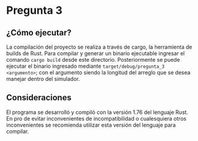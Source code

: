 # Pregunta 3

## ¿Cómo ejecutar?

La compilación del proyecto se realiza a través de cargo, la herramienta de builds de Rust. Para compilar y generar un binario ejecutable ingresar el comando ```cargo build``` desde este directorio. Posteriormente se puede ejecutar el binario ingresado mediante ```target/debug/pregunta_3 <argumento>```; con el argumento siendo la longitud del arreglo que se desea manejar dentro del simulador.

## Consideraciones
El programa se desarrolló y compiló con la versión 1.76 del lenguaje Rust. En pro de evitar inconvenientes de incompatibilidad o cualesquiera otros inconvenientes se recomienda utilizar esta versión del lenguaje para compilar.